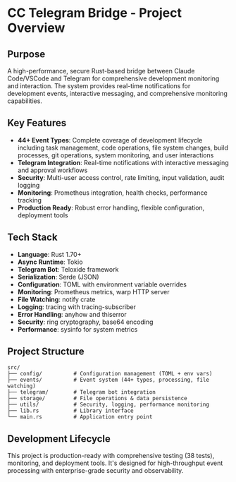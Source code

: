 # CC Telegram Bridge - Project Overview

## Purpose
A high-performance, secure Rust-based bridge between Claude Code/VSCode and Telegram for comprehensive development monitoring and interaction. The system provides real-time notifications for development events, interactive messaging, and comprehensive monitoring capabilities.

## Key Features
- **44+ Event Types**: Complete coverage of development lifecycle including task management, code operations, file system changes, build processes, git operations, system monitoring, and user interactions
- **Telegram Integration**: Real-time notifications with interactive messaging and approval workflows
- **Security**: Multi-user access control, rate limiting, input validation, audit logging
- **Monitoring**: Prometheus integration, health checks, performance tracking
- **Production Ready**: Robust error handling, flexible configuration, deployment tools

## Tech Stack
- **Language**: Rust 1.70+
- **Async Runtime**: Tokio
- **Telegram Bot**: Teloxide framework
- **Serialization**: Serde (JSON)
- **Configuration**: TOML with environment variable overrides
- **Monitoring**: Prometheus metrics, warp HTTP server
- **File Watching**: notify crate
- **Logging**: tracing with tracing-subscriber
- **Error Handling**: anyhow and thiserror
- **Security**: ring cryptography, base64 encoding
- **Performance**: sysinfo for system metrics

## Project Structure
```
src/
├── config/          # Configuration management (TOML + env vars)
├── events/          # Event system (44+ types, processing, file watching)
├── telegram/        # Telegram bot integration
├── storage/         # File operations & data persistence
├── utils/           # Security, logging, performance monitoring
├── lib.rs           # Library interface
└── main.rs          # Application entry point
```

## Development Lifecycle
This project is production-ready with comprehensive testing (38 tests), monitoring, and deployment tools. It's designed for high-throughput event processing with enterprise-grade security and observability.